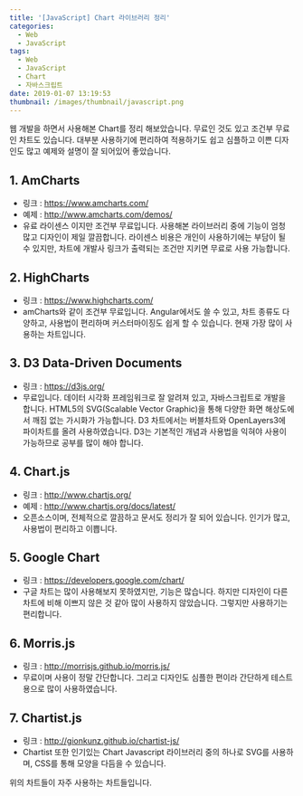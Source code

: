 ```yaml
---
title: '[JavaScript] Chart 라이브러리 정리'
categories:
  - Web
  - JavaScript
tags:
  - Web
  - JavaScript
  - Chart
  - 자바스크립트
date: 2019-01-07 13:19:53
thumbnail: /images/thumbnail/javascript.png
---
```


웹 개발을 하면서 사용해본 Chart를 정리 해보았습니다.
무료인 것도 있고 조건부 무료인 차트도 있습니다.
대부분 사용하기에 편리하여 적용하기도 쉽고 심플하고 이쁜 디자인도 많고 예제와 설명이 잘 되어있어 좋았습니다.

## 1. AmCharts

- 링크 : ​<https://www.amcharts.com/>
- 예제 : <http://www.amcharts.com/demos/>
- 유료 라이센스 이지만 조건부 무료입니다. 사용해본 라이브러리 중에 기능이 엄청 많고 디자인이 제일 깔끔합니다. 라이센스 비용은 개인이 사용하기에는 부담이 될 수 있지만, 차트에 개발사 링크가 출력되는 조건만 지키면 무료로 사용 가능합니다.

## 2. HighCharts

- 링크 : <https://www.highcharts.com/>
- amCharts와 같이 조건부 무료입니다. Angular에서도 쓸 수 있고, 차트 종류도 다양하고, 사용법이 편리하며 커스터마이징도 쉽게 할 수 있습니다. 현재 가장 많이 사용하는 차트입니다.

## 3. D3 Data-Driven Documents

- 링크 : <https://d3js.org/>
- 무료입니다. 데이터 시각화 프레임워크로 잘 알려져 있고, 자바스크립트로 개발을 합니다. HTML5의 SVG(Scalable Vector Graphic)을 통해 다양한 화면 해상도에서 깨짐 없는 가시화가 가능합니다. D3 차트에서는 버블차트와 OpenLayers3에 파이차트를 올려 사용하였습니다. D3는 기본적인 개념과 사용법을 익혀야 사용이 가능하므로 공부를 많이 해야 합니다.

## 4. Chart.js

- 링크 : <http://www.chartjs.org/>
- 예제 : <http://www.chartjs.org/docs/latest/>
- 오픈소스이며, 전체적으로 깔끔하고 문서도 정리가 잘 되어 있습니다. 인기가 많고, 사용법이 편리하고 이쁩니다.

## 5. Google Chart

- 링크 : <https://developers.google.com/chart/>
- 구글 차트는 많이 사용해보지 못하였지만, 기능은 많습니다. 하지만 디자인이 다른 차트에 비해 이쁘지 않은 것 같아 많이 사용하지 않았습니다. 그렇지만 사용하기는 편리합니다.

## 6. Morris.js

- 링크 : <http://morrisjs.github.io/morris.js/>
- 무료이며 사용이 정말 간단합니다. 그리고 디자인도 심플한 편이라 간단하게 테스트 용으로 많이 사용하였습니다.

## 7. Chartist.js

- 링크 : <http://gionkunz.github.io/chartist-js/>
- Chartist 또한 인기있는 Chart Javascript 라이브러리 중의 하나로 SVG를 사용하며, CSS를 통해 모양을 다듬을 수 있습니다.

위의 차트들이 자주 사용하는 차트들입니다.
